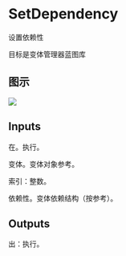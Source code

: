 # SetDependency

设置依赖性

目标是变体管理器蓝图库

## 图示

![]($-20221218-21243293.png)

## Inputs

在。执行。

变体。变体对象参考。

索引：整数。

依赖性。变体依赖结构（按参考）。  

## Outputs

出：执行。
